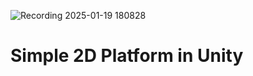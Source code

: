 ![Recording 2025-01-19 180828](https://github.com/user-attachments/assets/bcbfb4c4-993e-423a-8f47-bca8904515b0)
# Simple 2D Platform in Unity






